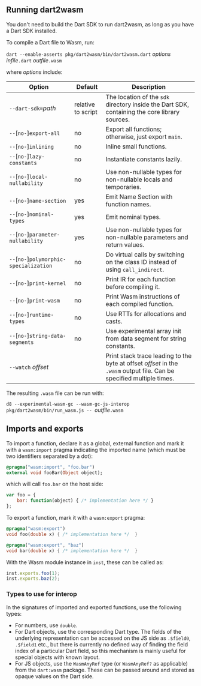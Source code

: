 ## Running dart2wasm

You don't need to build the Dart SDK to run dart2wasm, as long as you have a Dart SDK installed.

To compile a Dart file to Wasm, run:

`dart --enable-asserts pkg/dart2wasm/bin/dart2wasm.dart` *options* *infile*`.dart` *outfile*`.wasm`

where *options* include:

| Option                                  | Default | Description |
| --------------------------------------- | ------- | ----------- |
| `--dart-sdk=`*path*                     | relative to script | The location of the `sdk` directory inside the Dart SDK, containing the core library sources.
| `--`[`no-`]`export-all`                 | no      | Export all functions; otherwise, just export `main`.
| `--`[`no-`]`inlining`                   | no      | Inline small functions.
| `--`[`no-`]`lazy-constants`             | no      | Instantiate constants lazily.
| `--`[`no-`]`local-nullability`          | no      | Use non-nullable types for non-nullable locals and temporaries.
| `--`[`no-`]`name-section`               | yes     | Emit Name Section with function names.
| `--`[`no-`]`nominal-types`              | yes     | Emit nominal types.
| `--`[`no-`]`parameter-nullability`      | yes     | Use non-nullable types for non-nullable parameters and return values.
| `--`[`no-`]`polymorphic-specialization` | no      | Do virtual calls by switching on the class ID instead of using `call_indirect`.
| `--`[`no-`]`print-kernel`               | no      | Print IR for each function before compiling it.
| `--`[`no-`]`print-wasm`                 | no      | Print Wasm instructions of each compiled function.
| `--`[`no-`]`runtime-types`              | no      | Use RTTs for allocations and casts.
| `--`[`no-`]`string-data-segments`       | no      | Use experimental array init from data segment for string constants.
| `--watch` *offset*                      |         | Print stack trace leading to the byte at offset *offset* in the `.wasm` output file. Can be specified multiple times.

The resulting `.wasm` file can be run with:

`d8 --experimental-wasm-gc --wasm-gc-js-interop pkg/dart2wasm/bin/run_wasm.js -- `*outfile*`.wasm`

## Imports and exports

To import a function, declare it as a global, external function and mark it with a `wasm:import` pragma indicating the imported name (which must be two identifiers separated by a dot):
```dart
@pragma("wasm:import", "foo.bar")
external void fooBar(Object object);
```
which will call `foo.bar` on the host side:
```javascript
var foo = {
    bar: function(object) { /* implementation here */ }
};
```
To export a function, mark it with a `wasm:export` pragma:
```dart
@pragma("wasm:export")
void foo(double x) { /* implementation here */  }

@pragma("wasm:export", "baz")
void bar(double x) { /* implementation here */  }
```
With the Wasm module instance in `inst`, these can be called as:
```javascript
inst.exports.foo(1);
inst.exports.baz(2);
```

### Types to use for interop

In the signatures of imported and exported functions, use the following types:

- For numbers, use `double`.
- For Dart objects, use the corresponding Dart type. The fields of the underlying representation can be accessed on the JS side as `.$field0`, `.$field1` etc., but there is currently no defined way of finding the field index of a particular Dart field, so this mechanism is mainly useful for special objects with known layout.
- For JS objects, use the `WasmAnyRef` type (or `WasmAnyRef?` as applicable) from the `dart:wasm` package. These can be passed around and stored as opaque values on the Dart side.
